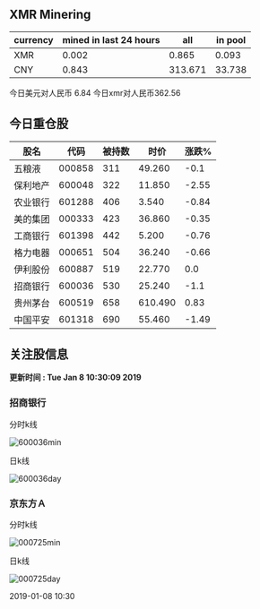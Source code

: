 ## XMR Minering

|currency|mined in last 24 hours|all|in pool|
|---|---|---|---|
|XMR|0.002|0.865|0.093|
|CNY|0.843|313.671|33.738|

今日美元对人民币 6.84	今日xmr对人民币362.56


## 今日重仓股 

|股名|代码|被持数|时价|涨跌%|
|---|---|---|---|---|
|五粮液|000858|311|49.260|-0.1|
|保利地产|600048|322|11.850|-2.55|
|农业银行|601288|406|3.540|-0.84|
|美的集团|000333|423|36.860|-0.35|
|工商银行|601398|442|5.200|-0.76|
|格力电器|000651|504|36.240|-0.66|
|伊利股份|600887|519|22.770|0.0|
|招商银行|600036|530|25.240|-1.1|
|贵州茅台|600519|658|610.490|0.83|
|中国平安|601318|690|55.460|-1.49|

## 关注股信息
**更新时间 : Tue Jan  8 10:30:09 2019**
### 招商银行 
分时k线

![600036min](http://image.sinajs.cn/newchart/min/n/sh600036.gif)

日k线

![600036day](http://image.sinajs.cn/newchart/daily/n/sh600036.gif)

### 京东方Ａ 
分时k线

![000725min](http://image.sinajs.cn/newchart/min/n/sz000725.gif)

日k线

![000725day](http://image.sinajs.cn/newchart/daily/n/sz000725.gif)

2019-01-08 10:30
